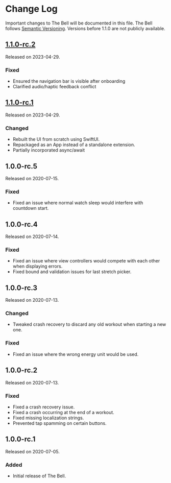# Change Log
Important changes to The Bell will be documented in this file.
The Bell follows [Semantic Versioning](http://semver.org/).
Versions before 1.1.0 are not publicly available.

## [1.1.0-rc.2](https://github.com/ephread/TheBell/releases/tag/1.1.0-rc.2)
Released on 2023-04-29.

### Fixed
- Ensured the navigation bar is visible after onboarding
- Clarified audio/haptic feedback conflict

## [1.1.0-rc.1](https://github.com/ephread/TheBell/releases/tag/1.1.0-rc.1)
Released on 2023-04-29.

### Changed
- Rebuilt the UI from scratch using SwiftUI.
- Repackaged as an App instead of a standalone extension.
- Partially incorporated async/await

## 1.0.0-rc.5
Released on 2020-07-15.

### Fixed
- Fixed an issue where normal watch sleep would interfere with countdown start.

## 1.0.0-rc.4
Released on 2020-07-14.

### Fixed
- Fixed an issue where view controllers would compete with each other when displaying errors.
- Fixed bound and validation issues for last stretch picker.

## 1.0.0-rc.3
Released on 2020-07-13.

### Changed
- Tweaked crash recovery to discard any old workout when starting a new one.

### Fixed
- Fixed an issue where the wrong energy unit would be used.


## 1.0.0-rc.2
Released on 2020-07-13.

### Fixed
- Fixed a crash recovery issue.
- Fixed a crash occurring at the end of a workout.
- Fixed missing localization strings.
- Prevented tap spamming on certain buttons.

## 1.0.0-rc.1
Released on 2020-07-05.

### Added
- Initial release of The Bell.
